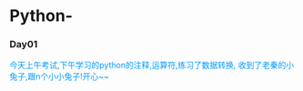 # Python-
### Day01
<font color=#0099ff>今天上午考试,下午学习的python的注释,运算符,练习了数据转换,
收到了老秦的小兔子,跟n个小小兔子!开心~~</font>
